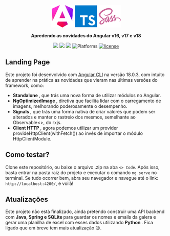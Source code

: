 <p align="center">
  <img align="center" alt="Lipe-Node" height="70" width="70" src="https://raw.githubusercontent.com/devicons/devicon/master/icons/angular/angular-original.svg"/>
  <img align="center" alt="Lipe-Node" height="70" width="70" src="https://raw.githubusercontent.com/devicons/devicon/master/icons/typescript/typescript-original.svg"/>
  <img align="center" alt="Lipe-Node" height="70" width="70" src="https://raw.githubusercontent.com/devicons/devicon/master/icons/sass/sass-original.svg"/>
    <br><br>
    <strong>Apredendo as novidades do Angular v16, v17 e v18</strong>
</p>
<p align="center">
  <a href="https://angular.dev/"><img src="https://img.shields.io/badge/Angular-18.0-red.svg?style=flat-square"/></a>
  <a href="https://www.typescriptlang.org/"><img src="https://img.shields.io/badge/Typescript-5.4-blue.svg?style=flat-square"/></a>
  <a href="https://sass-lang.com/"><img src="https://img.shields.io/badge/Sass-1.77.2-pink.svg?style=flat-square"/></a>
  <img src="https://img.shields.io/badge/Platforms-Web-purple.svg?style=flat-square"alt="Platforms">
  <a href="https://github.com/joeblau/gitignore.io/blob/master/LICENSE.md"><img src="https://img.shields.io/github/license/joeblau/gitignore.io.svg?style=flat-square" alt="license"></a>
</p>

## Landing Page

Este projeto foi desenvolvido com [Angular CLI](https://github.com/angular/angular-cli) na versão 18.0.3, com intuito de aprender na prática as novidades que vieram nas últimas versões do framework, como: 
- <strong> Standalone </strong>, que trás uma nova forma de utilizar módulos no Angular.
- <strong> NgOptimizedImage </strong>, diretiva que facilita lidar com o carregamento de imagens, melhorando poderosamente o desempenho.
- <strong> Signals </strong>, que trás uma forma nativa de criar valores que podem ser alterados e manter o rastreio dos mesmos, semelhante ao Observable<>, do rxjs.
- <strong> Client HTTP </strong>, agora podemos utilizar um provider provideHttpClient(withFetch()) ao invés de importar o módulo HttpClientModule.

## Como testar?

Clone este repositório, ou baixe o arquivo .zip na aba `<> Code`. Após isso, basta entrar na pasta raiz do projeto e executar o comando `ng serve` no terminal. Se tudo ocorrer bem, abra seu navegador e navegue até o link: `http://localhost:4200/`, e voilà!

## Atualizações

<p>Este projeto não está finalizado, ainda pretendo construir uma API backend com <strong> Java, Spring e SQLite </strong> para guardar os nomes e emails da galera e gerar uma planilha de excel com esses dados utilizando <strong> Python </strong>. Fica ligado que em breve tem mais atualização 😉.</p>
